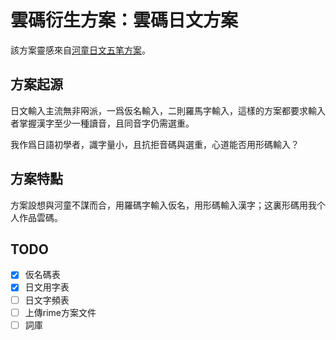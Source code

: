 # 雲碼衍生方案：雲碼日文方案

該方案靈感來自[河童日文五笔方案](https://github.com/zerobikappa/rime-kappajp86)。

## 方案起源

日文輸入主流無非㒳派，一爲仮名輸入，二則羅馬字輸入，這樣的方案都要求輸入者掌握漢字至少一種讀音，且同音字仍需選重。

我作爲日語初學者，識字量小，且抗拒音碼與選重，心道能否用形碼輸入？

## 方案特點

方案設想與河童不謀而合，用羅碼字輸入仮名，用形碼輸入漢字；这裏形碼用我个人作品雲碼。

## TODO

- [x] 仮名碼表
- [x] 日文用字表
- [ ] 日文字頻表
- [ ] 上傳rime方案文件
- [ ] 詞庫
